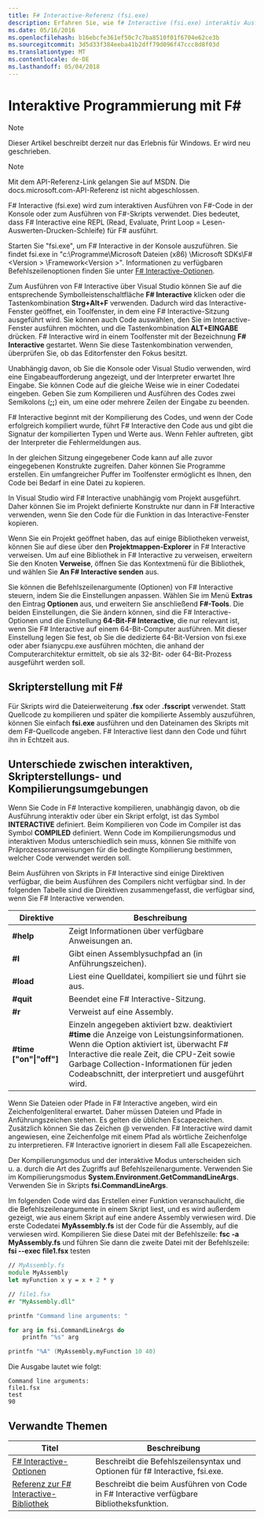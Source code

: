 ```yaml
---
title: F# Interactive-Referenz (fsi.exe)
description: Erfahren Sie, wie f# Interactive (fsi.exe) interaktiv Ausführungsintervall f#-Code in der Konsole oder zum Ausführen von F#-Skripts verwendet wird.
ms.date: 05/16/2016
ms.openlocfilehash: b16ebcfe361ef50c7c7ba8510f01f6704e62ce3b
ms.sourcegitcommit: 3d5d33f384eeba41b2dff79d096f47ccc8d8f03d
ms.translationtype: MT
ms.contentlocale: de-DE
ms.lasthandoff: 05/04/2018
---
```

# <a name="interactive-programming-with-f"></a>Interaktive Programmierung mit F# #

> [!NOTE]
Dieser Artikel beschreibt derzeit nur das Erlebnis für Windows.  Er wird neu geschrieben.

> [!NOTE]
Mit dem API-Referenz-Link gelangen Sie auf MSDN.  Die docs.microsoft.com-API-Referenz ist nicht abgeschlossen.

F# Interactive (fsi.exe) wird zum interaktiven Ausführen von F#-Code in der Konsole oder zum Ausführen von F#-Skripts verwendet. Dies bedeutet, dass F# Interactive eine REPL (Read, Evaluate, Print Loop = Lesen-Auswerten-Drucken-Schleife) für F# ausführt.

Starten Sie "fsi.exe", um F# Interactive in der Konsole auszuführen.  Sie findet fsi.exe in "c:\Programme\Microsoft Dateien (x86) \Microsoft SDKs\F#\<Version > \Framework\<Version >\". Informationen zu verfügbaren Befehlszeilenoptionen finden Sie unter [F# Interactive-Optionen](../../language-reference/fsharp-interactive-options.md).

Zum Ausführen von F# Interactive über Visual Studio können Sie auf die entsprechende Symbolleistenschaltfläche **F# Interactive** klicken oder die Tastenkombination **Strg+Alt+F** verwenden. Dadurch wird das Interactive-Fenster geöffnet, ein Toolfenster, in dem eine F# Interactive-Sitzung ausgeführt wird. Sie können auch Code auswählen, den Sie im Interactive-Fenster ausführen möchten, und die Tastenkombination **ALT+EINGABE** drücken. F# Interactive wird in einem Toolfenster mit der Bezeichnung **F# Interactive** gestartet. Wenn Sie diese Tastenkombination verwenden, überprüfen Sie, ob das Editorfenster den Fokus besitzt.

Unabhängig davon, ob Sie die Konsole oder Visual Studio verwenden, wird eine Eingabeaufforderung angezeigt, und der Interpreter erwartet Ihre Eingabe. Sie können Code auf die gleiche Weise wie in einer Codedatei eingeben. Geben Sie zum Kompilieren und Ausführen des Codes zwei Semikolons (**;;**) ein, um eine oder mehrere Zeilen der Eingabe zu beenden.

F# Interactive beginnt mit der Kompilierung des Codes, und wenn der Code erfolgreich kompiliert wurde, führt F# Interactive den Code aus und gibt die Signatur der kompilierten Typen und Werte aus. Wenn Fehler auftreten, gibt der Interpreter die Fehlermeldungen aus.

In der gleichen Sitzung eingegebener Code kann auf alle zuvor eingegebenen Konstrukte zugreifen. Daher können Sie Programme erstellen. Ein umfangreicher Puffer im Toolfenster ermöglicht es Ihnen, den Code bei Bedarf in eine Datei zu kopieren.

In Visual Studio wird F# Interactive unabhängig vom Projekt ausgeführt. Daher können Sie im Projekt definierte Konstrukte nur dann in F# Interactive verwenden, wenn Sie den Code für die Funktion in das Interactive-Fenster kopieren.

Wenn Sie ein Projekt geöffnet haben, das auf einige Bibliotheken verweist, können Sie auf diese über den **Projektmappen-Explorer** in F# Interactive verweisen. Um auf eine Bibliothek in F# Interactive zu verweisen, erweitern Sie den Knoten **Verweise**, öffnen Sie das Kontextmenü für die Bibliothek, und wählen Sie **An F# Interactive senden** aus.

Sie können die Befehlszeilenargumente (Optionen) von F# Interactive steuern, indem Sie die Einstellungen anpassen. Wählen Sie im Menü **Extras** den Eintrag **Optionen** aus, und erweitern Sie anschließend **F#-Tools**. Die beiden Einstellungen, die Sie ändern können, sind die F# Interactive-Optionen und die Einstellung **64-Bit-F# Interactive**, die nur relevant ist, wenn Sie F# Interactive auf einem 64-Bit-Computer ausführen. Mit dieser Einstellung legen Sie fest, ob Sie die dedizierte 64-Bit-Version von fsi.exe oder aber fsianycpu.exe ausführen möchten, die anhand der Computerarchitektur ermittelt, ob sie als 32-Bit- oder 64-Bit-Prozess ausgeführt werden soll.


## <a name="scripting-with-f"></a>Skripterstellung mit F# #
Für Skripts wird die Dateierweiterung **.fsx** oder **.fsscript** verwendet. Statt Quellcode zu kompilieren und später die kompilierte Assembly auszuführen, können Sie einfach **fsi.exe** ausführen und den Dateinamen des Skripts mit dem F#-Quellcode angeben. F# Interactive liest dann den Code und führt ihn in Echtzeit aus.


## <a name="differences-between-the-interactive-scripting-and-compiled-environments"></a>Unterschiede zwischen interaktiven, Skripterstellungs- und Kompilierungsumgebungen
Wenn Sie Code in F# Interactive kompilieren, unabhängig davon, ob die Ausführung interaktiv oder über ein Skript erfolgt, ist das Symbol **INTERACTIVE** definiert. Beim Kompilieren von Code im Compiler ist das Symbol **COMPILED** definiert. Wenn Code im Kompilierungsmodus und interaktiven Modus unterschiedlich sein muss, können Sie mithilfe von Präprozessoranweisungen für die bedingte Kompilierung bestimmen, welcher Code verwendet werden soll.

Beim Ausführen von Skripts in F# Interactive sind einige Direktiven verfügbar, die beim Ausführen des Compilers nicht verfügbar sind. In der folgenden Tabelle sind die Direktiven zusammengefasst, die verfügbar sind, wenn Sie F# Interactive verwenden.

|Direktive|Beschreibung|
|---------|-----------|
|**#help**|Zeigt Informationen über verfügbare Anweisungen an.|
|**#I**|Gibt einen Assemblysuchpfad an (in Anführungszeichen).|
|**#load**|Liest eine Quelldatei, kompiliert sie und führt sie aus.|
|**#quit**|Beendet eine F# Interactive-Sitzung.|
|**#r**|Verweist auf eine Assembly.|
|**#time ["on"&#124;"off"]**|Einzeln angegeben aktiviert bzw. deaktiviert **#time** die Anzeige von Leistungsinformationen. Wenn die Option aktiviert ist, überwacht F# Interactive die reale Zeit, die CPU-Zeit sowie Garbage Collection-Informationen für jeden Codeabschnitt, der interpretiert und ausgeführt wird.|

Wenn Sie Dateien oder Pfade in F# Interactive angeben, wird ein Zeichenfolgenliteral erwartet. Daher müssen Dateien und Pfade in Anführungszeichen stehen. Es gelten die üblichen Escapezeichen. Zusätzlich können Sie das Zeichen @ verwenden. F# Interactive wird damit angewiesen, eine Zeichenfolge mit einem Pfad als wörtliche Zeichenfolge zu interpretieren. F# Interactive ignoriert in diesem Fall alle Escapezeichen.

Der Kompilierungsmodus und der interaktive Modus unterscheiden sich u. a. durch die Art des Zugriffs auf Befehlszeilenargumente. Verwenden Sie im Kompilierungsmodus **System.Environment.GetCommandLineArgs**. Verwenden Sie in Skripts **fsi.CommandLineArgs**.

Im folgenden Code wird das Erstellen einer Funktion veranschaulicht, die die Befehlszeilenargumente in einem Skript liest, und es wird außerdem gezeigt, wie aus einem Skript auf eine andere Assembly verwiesen wird. Die erste Codedatei **MyAssembly.fs** ist der Code für die Assembly, auf die verwiesen wird. Kompilieren Sie diese Datei mit der Befehlszeile: **fsc -a MyAssembly.fs** und führen Sie dann die zweite Datei mit der Befehlszeile: **fsi --exec file1.fsx** testen

```fsharp
// MyAssembly.fs
module MyAssembly
let myFunction x y = x + 2 * y
```

```fsharp
// file1.fsx
#r "MyAssembly.dll"

printfn "Command line arguments: "

for arg in fsi.CommandLineArgs do
    printfn "%s" arg

printfn "%A" (MyAssembly.myFunction 10 40)
```

Die Ausgabe lautet wie folgt:

```
Command line arguments: 
file1.fsx
test
90
```

## <a name="related-topics"></a>Verwandte Themen

|Titel|Beschreibung|
|-----|-----------|
|[F# Interactive-Optionen](../../language-reference/fsharp-interactive-options.md)|Beschreibt die Befehlszeilensyntax und Optionen für f# Interactive, fsi.exe.|
|[Referenz zur F# Interactive-Bibliothek](https://msdn.microsoft.com/visualfsharpdocs/conceptual/fsharp-interactive-library-reference)|Beschreibt die beim Ausführen von Code in F# Interactive verfügbare Bibliotheksfunktion.|

